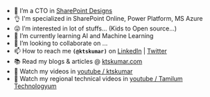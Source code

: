 - 🌈 I’m a CTO in [SharePoint Designs](https://www.sharepointdesigns.com)
- 👌 I'm specialized in SharePoint Online, Power Platform, MS Azure
- 😜 I’m interested in lot of stuffs... (Kids to Open source...)
- 🚀 I’m currently learning AI and Machine Learning
- 💞️ I’m looking to collaborate on ...
- 📫 How to reach me **`(@ktskumar)`** on [LinkedIn](https://www.linkedin.com/in/ktskumar/) | [Twitter](https://twitter.com/ktskumar)
- 📚 Read my blogs & articles @ [ktskumar.com](https://ktskumar.com)
- 🎥 Watch my videos in [youtube / ktskumar](https://www.youtube.com/channel/UCSOpxVER-58FTSMeUH5yl9Q)
- 📡 Watch my regional technical videos in [youtube / Tamilum Technologyum](https://www.youtube.com/channel/UCGp1oRECGGjz3xnuoI4IUyQ)


<!---
ktskumar/ktskumar is a ✨ special ✨ repository because its `README.md` (this file) appears on your GitHub profile.
You can click the Preview link to take a look at your changes.
--->
